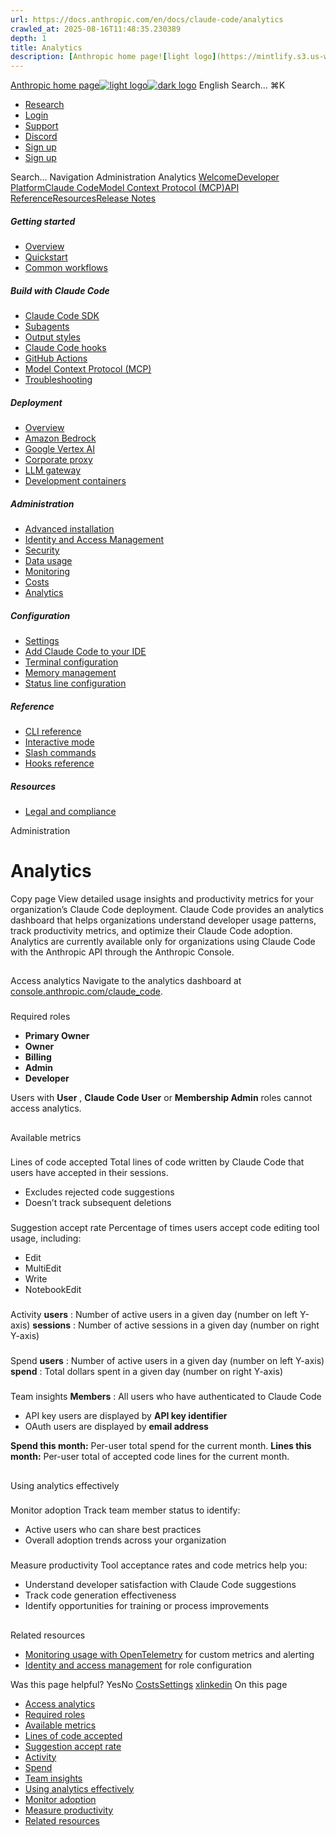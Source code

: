 ```yaml
---
url: https://docs.anthropic.com/en/docs/claude-code/analytics
crawled_at: 2025-08-16T11:48:35.230389
depth: 1
title: Analytics
description: [Anthropic home page![light logo](https://mintlify.s3.us-west-1.amazonaws.com/anthropic/logo/light.svg)![dark logo](https://mintlify.s3.us-west-1.amazonaws.com/anthropic/logo/dark.svg)](https://docs.a...
---
```


[Anthropic home page![light logo](https://mintlify.s3.us-west-1.amazonaws.com/anthropic/logo/light.svg)![dark logo](https://mintlify.s3.us-west-1.amazonaws.com/anthropic/logo/dark.svg)](https://docs.anthropic.com/)
English
Search...
⌘K
  * [Research](https://www.anthropic.com/research)
  * [Login](https://console.anthropic.com/login)
  * [Support](https://support.anthropic.com/)
  * [Discord](https://www.anthropic.com/discord)
  * [Sign up](https://console.anthropic.com/login)
  * [Sign up](https://console.anthropic.com/login)


Search...
Navigation
Administration
Analytics
[Welcome](https://docs.anthropic.com/en/home)[Developer Platform](https://docs.anthropic.com/en/docs/intro)[Claude Code](https://docs.anthropic.com/en/docs/claude-code/overview)[Model Context Protocol (MCP)](https://docs.anthropic.com/en/docs/mcp)[API Reference](https://docs.anthropic.com/en/api/messages)[Resources](https://docs.anthropic.com/en/resources/overview)[Release Notes](https://docs.anthropic.com/en/release-notes/overview)
##### Getting started
  * [Overview](https://docs.anthropic.com/en/docs/claude-code/overview)
  * [Quickstart](https://docs.anthropic.com/en/docs/claude-code/quickstart)
  * [Common workflows](https://docs.anthropic.com/en/docs/claude-code/common-workflows)


##### Build with Claude Code
  * [Claude Code SDK](https://docs.anthropic.com/en/docs/claude-code/sdk)
  * [Subagents](https://docs.anthropic.com/en/docs/claude-code/sub-agents)
  * [Output styles](https://docs.anthropic.com/en/docs/claude-code/output-styles)
  * [Claude Code hooks](https://docs.anthropic.com/en/docs/claude-code/hooks-guide)
  * [GitHub Actions](https://docs.anthropic.com/en/docs/claude-code/github-actions)
  * [Model Context Protocol (MCP)](https://docs.anthropic.com/en/docs/claude-code/mcp)
  * [Troubleshooting](https://docs.anthropic.com/en/docs/claude-code/troubleshooting)


##### Deployment
  * [Overview](https://docs.anthropic.com/en/docs/claude-code/third-party-integrations)
  * [Amazon Bedrock](https://docs.anthropic.com/en/docs/claude-code/amazon-bedrock)
  * [Google Vertex AI](https://docs.anthropic.com/en/docs/claude-code/google-vertex-ai)
  * [Corporate proxy](https://docs.anthropic.com/en/docs/claude-code/corporate-proxy)
  * [LLM gateway](https://docs.anthropic.com/en/docs/claude-code/llm-gateway)
  * [Development containers](https://docs.anthropic.com/en/docs/claude-code/devcontainer)


##### Administration
  * [Advanced installation](https://docs.anthropic.com/en/docs/claude-code/setup)
  * [Identity and Access Management](https://docs.anthropic.com/en/docs/claude-code/iam)
  * [Security](https://docs.anthropic.com/en/docs/claude-code/security)
  * [Data usage](https://docs.anthropic.com/en/docs/claude-code/data-usage)
  * [Monitoring](https://docs.anthropic.com/en/docs/claude-code/monitoring-usage)
  * [Costs](https://docs.anthropic.com/en/docs/claude-code/costs)
  * [Analytics](https://docs.anthropic.com/en/docs/claude-code/analytics)


##### Configuration
  * [Settings](https://docs.anthropic.com/en/docs/claude-code/settings)
  * [Add Claude Code to your IDE](https://docs.anthropic.com/en/docs/claude-code/ide-integrations)
  * [Terminal configuration](https://docs.anthropic.com/en/docs/claude-code/terminal-config)
  * [Memory management](https://docs.anthropic.com/en/docs/claude-code/memory)
  * [Status line configuration](https://docs.anthropic.com/en/docs/claude-code/statusline)


##### Reference
  * [CLI reference](https://docs.anthropic.com/en/docs/claude-code/cli-reference)
  * [Interactive mode](https://docs.anthropic.com/en/docs/claude-code/interactive-mode)
  * [Slash commands](https://docs.anthropic.com/en/docs/claude-code/slash-commands)
  * [Hooks reference](https://docs.anthropic.com/en/docs/claude-code/hooks)


##### Resources
  * [Legal and compliance](https://docs.anthropic.com/en/docs/claude-code/legal-and-compliance)


Administration
# Analytics
Copy page
View detailed usage insights and productivity metrics for your organization’s Claude Code deployment.
Claude Code provides an analytics dashboard that helps organizations understand developer usage patterns, track productivity metrics, and optimize their Claude Code adoption.
Analytics are currently available only for organizations using Claude Code with the Anthropic API through the Anthropic Console.
## 
[​](https://docs.anthropic.com/en/docs/claude-code/analytics#access-analytics)
Access analytics
Navigate to the analytics dashboard at [console.anthropic.com/claude_code](https://console.anthropic.com/claude_code).
### 
[​](https://docs.anthropic.com/en/docs/claude-code/analytics#required-roles)
Required roles
  * **Primary Owner**
  * **Owner**
  * **Billing**
  * **Admin**
  * **Developer**


Users with **User** , **Claude Code User** or **Membership Admin** roles cannot access analytics.
## 
[​](https://docs.anthropic.com/en/docs/claude-code/analytics#available-metrics)
Available metrics
### 
[​](https://docs.anthropic.com/en/docs/claude-code/analytics#lines-of-code-accepted)
Lines of code accepted
Total lines of code written by Claude Code that users have accepted in their sessions.
  * Excludes rejected code suggestions
  * Doesn’t track subsequent deletions


### 
[​](https://docs.anthropic.com/en/docs/claude-code/analytics#suggestion-accept-rate)
Suggestion accept rate
Percentage of times users accept code editing tool usage, including:
  * Edit
  * MultiEdit
  * Write
  * NotebookEdit


### 
[​](https://docs.anthropic.com/en/docs/claude-code/analytics#activity)
Activity
**users** : Number of active users in a given day (number on left Y-axis)
**sessions** : Number of active sessions in a given day (number on right Y-axis)
### 
[​](https://docs.anthropic.com/en/docs/claude-code/analytics#spend)
Spend
**users** : Number of active users in a given day (number on left Y-axis)
**spend** : Total dollars spent in a given day (number on right Y-axis)
### 
[​](https://docs.anthropic.com/en/docs/claude-code/analytics#team-insights)
Team insights
**Members** : All users who have authenticated to Claude Code
  * API key users are displayed by **API key identifier**
  * OAuth users are displayed by **email address**


**Spend this month:** Per-user total spend for the current month.
**Lines this month:** Per-user total of accepted code lines for the current month.
## 
[​](https://docs.anthropic.com/en/docs/claude-code/analytics#using-analytics-effectively)
Using analytics effectively
### 
[​](https://docs.anthropic.com/en/docs/claude-code/analytics#monitor-adoption)
Monitor adoption
Track team member status to identify:
  * Active users who can share best practices
  * Overall adoption trends across your organization


### 
[​](https://docs.anthropic.com/en/docs/claude-code/analytics#measure-productivity)
Measure productivity
Tool acceptance rates and code metrics help you:
  * Understand developer satisfaction with Claude Code suggestions
  * Track code generation effectiveness
  * Identify opportunities for training or process improvements


## 
[​](https://docs.anthropic.com/en/docs/claude-code/analytics#related-resources)
Related resources
  * [Monitoring usage with OpenTelemetry](https://docs.anthropic.com/en/docs/claude-code/monitoring-usage) for custom metrics and alerting
  * [Identity and access management](https://docs.anthropic.com/en/docs/claude-code/iam) for role configuration


Was this page helpful?
YesNo
[Costs](https://docs.anthropic.com/en/docs/claude-code/costs)[Settings](https://docs.anthropic.com/en/docs/claude-code/settings)
[x](https://x.com/AnthropicAI)[linkedin](https://www.linkedin.com/company/anthropicresearch)
On this page
  * [Access analytics](https://docs.anthropic.com/en/docs/claude-code/analytics#access-analytics)
  * [Required roles](https://docs.anthropic.com/en/docs/claude-code/analytics#required-roles)
  * [Available metrics](https://docs.anthropic.com/en/docs/claude-code/analytics#available-metrics)
  * [Lines of code accepted](https://docs.anthropic.com/en/docs/claude-code/analytics#lines-of-code-accepted)
  * [Suggestion accept rate](https://docs.anthropic.com/en/docs/claude-code/analytics#suggestion-accept-rate)
  * [Activity](https://docs.anthropic.com/en/docs/claude-code/analytics#activity)
  * [Spend](https://docs.anthropic.com/en/docs/claude-code/analytics#spend)
  * [Team insights](https://docs.anthropic.com/en/docs/claude-code/analytics#team-insights)
  * [Using analytics effectively](https://docs.anthropic.com/en/docs/claude-code/analytics#using-analytics-effectively)
  * [Monitor adoption](https://docs.anthropic.com/en/docs/claude-code/analytics#monitor-adoption)
  * [Measure productivity](https://docs.anthropic.com/en/docs/claude-code/analytics#measure-productivity)
  * [Related resources](https://docs.anthropic.com/en/docs/claude-code/analytics#related-resources)



